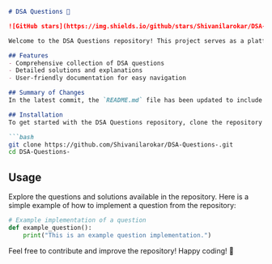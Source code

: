```markdown
# DSA Questions 🚀

![GitHub stars](https://img.shields.io/github/stars/Shivanilarokar/DSA-Questions-?style=social) ![Forks](https://img.shields.io/github/forks/Shivanilarokar/DSA-Questions-?style=social)

Welcome to the DSA Questions repository! This project serves as a platform for developers and learners to practice and enhance their skills in Data Structures and Algorithms (DSA). This repository is designed to help you improve your understanding of various data structures and algorithms through a collection of questions and solutions.

## Features
- Comprehensive collection of DSA questions
- Detailed solutions and explanations
- User-friendly documentation for easy navigation

## Summary of Changes
In the latest commit, the `README.md` file has been updated to include a new section that highlights the features of the repository. This change enhances the clarity and usability of the documentation for both new and existing users.

## Installation
To get started with the DSA Questions repository, clone the repository using the following command:

```bash
git clone https://github.com/Shivanilarokar/DSA-Questions-.git
cd DSA-Questions-
```

## Usage
Explore the questions and solutions available in the repository. Here is a simple example of how to implement a question from the repository:

```python
# Example implementation of a question
def example_question():
    print("This is an example question implementation.")
```

Feel free to contribute and improve the repository! Happy coding! 🎉
```